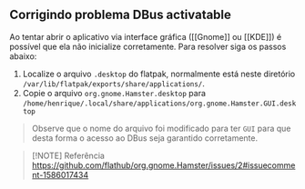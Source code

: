 ## Corrigindo problema DBus activatable
Ao tentar abrir o aplicativo via interface gráfica ([[Gnome]] ou [[KDE]]) é possível que ela não inicialize corretamente.  Para resolver siga os passos abaixo:


1. Localize o arquivo `.desktop` do flatpak, normalmente está neste diretório `/var/lib/flatpak/exports/share/applications/`.
2. Copie o arquivo `org.gnome.Hamster.desktop` para `/home/henrique/.local/share/applications/org.gnome.Hamster.GUI.desktop`


> Observe que o nome do arquivo foi modificado para ter `GUI` para que desta forma o acesso ao DBus seja garantido corretamente.

> [!NOTE] Referência
> https://github.com/flathub/org.gnome.Hamster/issues/2#issuecomment-1586017434

